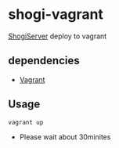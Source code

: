 # shogi-vagrant
[ShogiServer](https://github.com/yuemori/ShogiServer) deploy to vagrant

## dependencies

- [Vagrant](https://www.vagrantup.com/)

## Usage

```
vagrant up
```

- Please wait about 30minites
